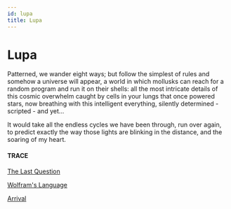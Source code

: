 ```yaml
---
id: lupa
title: Lupa
---
```


# Lupa

Patterned, we wander eight ways;
but follow the simplest of rules 
and somehow a universe will appear, 
a world in which mollusks
can reach for a random program 
and run it on their shells: 
all the most intricate details
of this cosmic overwhelm caught
by cells in your lungs that once powered stars,
now breathing with this intelligent everything,
silently determined - scripted - and yet...

It would take all the endless cycles 
we have been through,
run over again,
to predict exactly the way 
those lights are blinking in the distance,
and the soaring of my heart.


#### TRACE

[The Last Question](https://www.youtube.com/watch?v=ojEq-tTjcc0 "Isaac Asimov")

[Wolfram's Language](https://www.youtube.com/watch?v=GNfqsuk-yQA "The Computational Universe, SETI")

[Arrival](https://www.youtube.com/watch?v=2ZpPMuvoaok "Facing the Fear of Existence")

